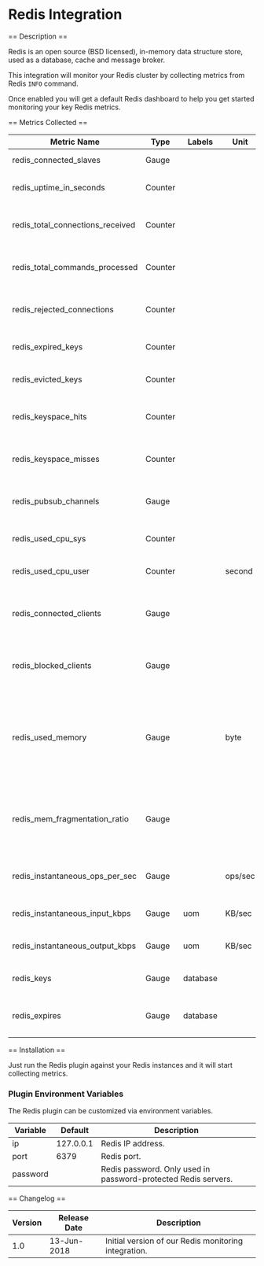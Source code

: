 Redis Integration
=================

== Description ==

Redis is an open source (BSD licensed), in-memory data structure store, used as a database, cache and message broker.

This integration will monitor your Redis cluster by collecting metrics from Redis `INFO` command.

Once enabled you will get a default Redis dashboard to help you get started monitoring your key Redis metrics.

== Metrics Collected ==

|Metric Name                     |Type   |Labels  |Unit   |Description                                                                                                                                 |
|--------------------------------|-------|--------|-------|--------------------------------------------------------------------------------------------------------------------------------------------|
|redis_connected_slaves          |Gauge  |        |       |Number of connected slaves.                                                                                                                 |
|redis_uptime_in_seconds         |Counter|        |       |Number of seconds since Redis server start.                                                                                                 |
|redis_total_connections_received|Counter|        |       |Total number of connections accepted by the server.                                                                                         |
|redis_total_commands_processed  |Counter|        |       |Total number of commands processed by the server.                                                                                           |
|redis_rejected_connections      |Counter|        |       |Number of connections rejected because of maxclients limit.                                                                                 |
|redis_expired_keys              |Counter|        |       |Total number of key expiration events.                                                                                                      |
|redis_evicted_keys              |Counter|        |       |Number of evicted keys due to maxmemory limit.                                                                                              |
|redis_keyspace_hits             |Counter|        |       |Number of successful lookup of keys in the main dictionary.                                                                                 |
|redis_keyspace_misses           |Counter|        |       |Number of failed lookup of keys in the main dictionary.                                                                                     |
|redis_pubsub_channels           |Gauge  |        |       |Global number of pub/sub channels with client subscriptions.                                                                                |
|redis_used_cpu_sys              |Counter|        |       |System CPU time consumed by the Redis server.                                                                                               |
|redis_used_cpu_user             |Counter|        |second |User CPU time consumed by the Redis server.                                                                                                 |
|redis_connected_clients         |Gauge  |        |       |Number of client connections (excluding connections from slaves).                                                                           |
|redis_blocked_clients           |Gauge  |        |       |Number of clients pending on a blocking call (BLPOP, BRPOP, BRPOPLPUSH).                                                                    |
|redis_used_memory               |Gauge  |        |byte   |Total number of bytes allocated by Redis using its allocator (either standard libc, jemalloc, or an alternative allocator such as tcmalloc).|
|redis_mem_fragmentation_ratio   |Gauge  |        |       |Ratio between the number of bytes Redis allocated as seen by the operating system and `redis_used_memory`.                                  |
|redis_instantaneous_ops_per_sec |Gauge  |        |ops/sec|Number of commands processed per second.                                                                                                    |
|redis_instantaneous_input_kbps  |Gauge  |uom     |KB/sec |The network's read rate per second in KB/sec.                                                                                               |
|redis_instantaneous_output_kbps |Gauge  |uom     |KB/sec |The network's write rate per second in KB/sec.                                                                                              |
|redis_keys                      |Gauge  |database|       |The current number of keys per database.                                                                                                    |
|redis_expires                   |Gauge  |database|       |The current number of keys with an expiration per database.                                                                                 |

== Installation ==

Just run the Redis plugin against your Redis instances and it will start collecting metrics.

### Plugin Environment Variables

The Redis plugin can be customized via environment variables.

|Variable|Default     |Description                                                   |
|--------|------------|--------------------------------------------------------------|
|ip      |127.0.0.1   |Redis IP address.                                             |
|port    |6379        |Redis port.                                                   |
|password|            |Redis password. Only used in password-protected Redis servers.|

== Changelog ==

|Version|Release Date|Description                                         |
|-------|------------|----------------------------------------------------|
|1.0    |13-Jun-2018 |Initial version of our Redis monitoring integration.|
